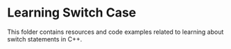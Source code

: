 # Learning Switch Case

This folder contains resources and code examples related to learning about switch statements in C++.


